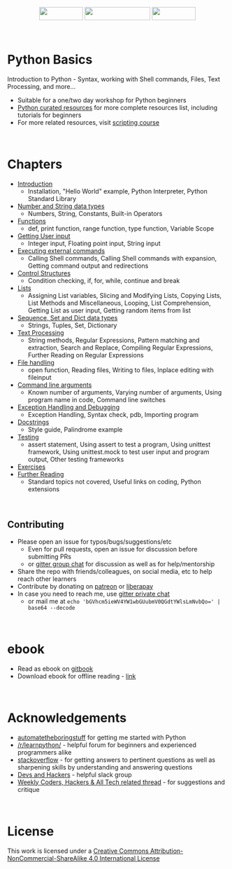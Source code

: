 <p align="center">
    <a href="https://gitter.im/learnbyexample/scripting_course"><img src="https://badges.gitter.im/learnbyexample/scripting_course.svg" width="100px" height="30px" /></a>
    <a href="https://www.patreon.com/learnbyexample"><img src="./images/become_a_patron_button.png" width="150px" height="30px" /></a>
    <a href="https://liberapay.com/learnbyexample/donate"><img src="https://liberapay.com/assets/widgets/donate.svg" width="100px" height="30px" /></a>
</p>

<br>

# <a name="python-basics"></a>Python Basics

Introduction to Python - Syntax, working with Shell commands, Files, Text Processing, and more...

* Suitable for a one/two day workshop for Python beginners
* [Python curated resources](https://github.com/learnbyexample/scripting_course/blob/master/Python_curated_resources.md) for more complete resources list, including tutorials for beginners
* For more related resources, visit [scripting course](https://github.com/learnbyexample/scripting_course)

<br>

# <a name="chapters"></a>Chapters

* [Introduction](./Introduction.md)
    * Installation, "Hello World" example, Python Interpreter, Python Standard Library
* [Number and String data types](./Number_and_String_datatypes.md)
    * Numbers, String, Constants, Built-in Operators
* [Functions](./Functions.md)
    * def, print function, range function, type function, Variable Scope
* [Getting User input](./User_input.md)
    * Integer input, Floating point input, String input
* [Executing external commands](./Executing_external_commands.md)
    * Calling Shell commands, Calling Shell commands with expansion, Getting command output and redirections
* [Control Structures](./Control_structures.md)
    * Condition checking, if, for, while, continue and break
* [Lists](./Lists.md)
    * Assigning List variables, Slicing and Modifying Lists, Copying Lists, List Methods and Miscellaneous, Looping, List Comprehension, Getting List as user input, Getting random items from list
* [Sequence, Set and Dict data types](./Sequence_Set_Dict_data_types.md)
    * Strings, Tuples, Set, Dictionary
* [Text Processing](./Text_Processing.md)
    * String methods, Regular Expressions, Pattern matching and extraction, Search and Replace, Compiling Regular Expressions, Further Reading on Regular Expressions
* [File handling](./File_handling.md)
    * open function, Reading files, Writing to files, Inplace editing with fileinput
* [Command line arguments](./Command_line_arguments.md)
    * Known number of arguments, Varying number of arguments, Using program name in code, Command line switches
* [Exception Handling and Debugging](./Exception_Handling_and_Debugging.md)
    * Exception Handling, Syntax check, pdb, Importing program
* [Docstrings](./Docstrings.md)
    * Style guide, Palindrome example
* [Testing](./Testing.md)
    * assert statement, Using assert to test a program, Using unittest framework, Using unittest.mock to test user input and program output, Other testing frameworks
* [Exercises](./Exercises.md)
* [Further Reading](./Further_Reading.md)
    * Standard topics not covered, Useful links on coding, Python extensions

<br>

## <a name="contributing"></a>Contributing

* Please open an issue for typos/bugs/suggestions/etc
    * Even for pull requests, open an issue for discussion before submitting PRs
    * or [gitter group chat](https://gitter.im/learnbyexample/scripting_course) for discussion as well as for help/mentorship
* Share the repo with friends/colleagues, on social media, etc to help reach other learners
* Contribute by donating on [patreon](https://www.patreon.com/learnbyexample) or [liberapay](https://liberapay.com/learnbyexample/donate)
* In case you need to reach me, use [gitter private chat](https://gitter.im/learnbyexample)
    * or mail me at `echo 'bGVhcm5ieWV4YW1wbGUubmV0QGdtYWlsLmNvbQo=' | base64 --decode`

<br>

# <a name="ebook"></a>ebook

* Read as ebook on [gitbook](https://learnbyexample.gitbooks.io/python-basics/content/index.html)
* Download ebook for offline reading - [link](https://www.gitbook.com/book/learnbyexample/python-basics/details)

<br>

# <a name="acknowledgements"></a>Acknowledgements

* [automatetheboringstuff](https://automatetheboringstuff.com/) for getting me started with Python
* [/r/learnpython/](https://www.reddit.com/r/learnpython/) - helpful forum for beginners and experienced programmers alike
* [stackoverflow](https://stackoverflow.com/) - for getting answers to pertinent questions as well as sharpening skills by understanding and answering questions
* [Devs and Hackers](http://devup.in/) - helpful slack group
* [Weekly Coders, Hackers & All Tech related thread](https://www.reddit.com/r/india/search?q=Weekly+Coders%2C+Hackers+%26+All+Tech+related+thread+author%3Aavinassh&amp;restrict_sr=on&amp;sort=new&amp;t=all) - for suggestions and critique

<br>

# <a name="license"></a>License

This work is licensed under a [Creative Commons Attribution-NonCommercial-ShareAlike 4.0 International License](https://creativecommons.org/licenses/by-nc-sa/4.0/)
